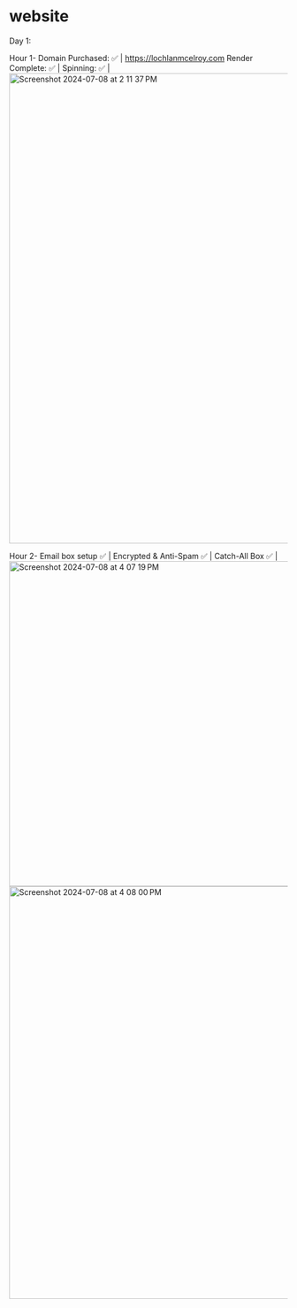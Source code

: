 # website



Day 1:

Hour 1-
Domain Purchased: ✅ | https://lochlanmcelroy.com
Render Complete: ✅ | 
Spinning: ✅ |
<img width="849" alt="Screenshot 2024-07-08 at 2 11 37 PM" src="https://github.com/lochlanmcelroy/website/assets/85311595/881a1ccc-9c09-4be5-94b3-1526c11423b4">


Hour 2-
Email box setup ✅ | 
Encrypted & Anti-Spam ✅ |
Catch-All Box ✅ | 
<img width="587" alt="Screenshot 2024-07-08 at 4 07 19 PM" src="https://github.com/lochlanmcelroy/website/assets/85311595/31be9c16-2703-4253-9fe0-2dc3718f1387">
<img width="745" alt="Screenshot 2024-07-08 at 4 08 00 PM" src="https://github.com/lochlanmcelroy/website/assets/85311595/3692b2bc-f3cb-4989-be87-cf4a79fa1632">
